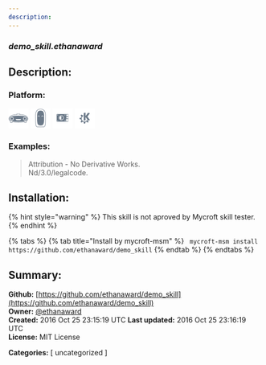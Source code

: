 ```yaml
---
description: 
---
```


### _demo_skill.ethanaward_  
## Description:  
  
  
  
### Platform:  
 ![Mark I](../.gitbook/assets/mark-1-icon.png)  ![Mark II](../.gitbook/assets/mark-2-icon.png)  ![Picroft](../.gitbook/assets/picroft-icon.png)  ![plasmoid](../.gitbook/assets/kde.png)   
### Examples:  
> Attribution - No Derivative Works.  
> Nd/3.0/legalcode.  
  
## Installation:  
{% hint style="warning" %}
This skill is not aproved by Mycroft skill tester.
{% endhint %}
    
{% tabs %}
{% tab title="Install by mycroft-msm" %}
``` mycroft-msm install https://github.com/ethanaward/demo_skill```
{% endtab %}
  {% endtabs %}
    
## Summary:  
**Github:** [https://github.com/ethanaward/demo_skill](https://github.com/ethanaward/demo_skill)  
**Owner:** [@ethanaward](https://github.com/ethanaward)  
**Created:** 2016 Oct 25 23:15:19 UTC  **Last updated:** 2016 Oct 25 23:16:19 UTC  
**License:** MIT License  
  
**Categories:** [ uncategorized ]   
